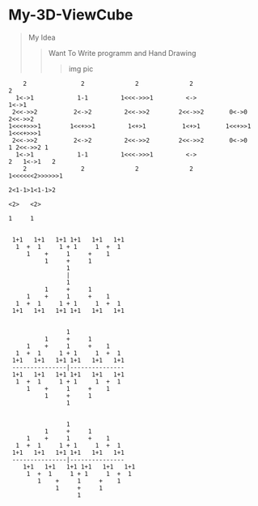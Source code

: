 # My-3D-ViewCube



>My Idea 
>>Want To Write programm and Hand Drawing
>>>img pic



        2               2              2              2                            2    
      1<->1            1-1         1<<<->>>1         <->                         1<->1   
     2<<->>2          2<->2         2<<->>2        2<<->>2       0<->0          2<<->>2
    1<<<+>>>1        1<<+>>1         1<+>1          1<+>1       1<<+>>1        1<<<+>>>1
     2<<->>2          2<->2         2<<->>2        2<<->>2       0<->0        1 2<<->>2 1
      1<->1            1-1         1<<<->>>1         <->                     2   1<->1   2
        2               2              2              2                     1<<<<<<2>>>>>>1
                                                                             2<1-1>1<1-1>2   
                                                                               <2>   <2>          
                                                                                1     1 


     1+1   1+1   1+1 1+1   1+1   1+1
      1  +  1     1 + 1     1  +  1
         1    +     1     +    1
              1     +     1
                    1
                    |                                                                         
                    1
              1     +     1
         1    +     1     +    1                  
      1  +  1     1 + 1     1  +  1 
     1+1   1+1   1+1 1+1   1+1   1+1 
      
      
                    1
              1     +     1
         1    +     1     +    1                  
      1  +  1     1 + 1     1  +  1 
     1+1   1+1   1+1 1+1   1+1   1+1 
     ---------------|---------------
     1+1   1+1   1+1 1+1   1+1   1+1
      1  +  1     1 + 1     1  +  1
         1    +     1     +    1
              1     +     1
                    1
                    
                    
                    1
              1     +     1
         1    +     1     +    1                  
      1  +  1     1 + 1     1  +  1 
     1+1   1+1   1+1 1+1   1+1   1+1 
     ---------------|---------------
        1+1   1+1   1+1 1+1   1+1   1+1
         1  +  1     1 + 1     1  +  1
            1    +     1     +    1
                 1     +     1
                       1
                                                                                            
          
      
      
      
      
      
      
      
      
      
      
      
       
